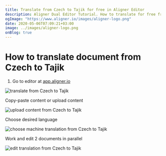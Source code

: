 ```yaml
---
title: Translate from Czech to Tajik for free in Aligner Editor
description: Aligner Dual Editor Tutorial. How to translate for free from Czech to Tajik. Aligner is multilingual document management platform. 
ogImage: "https://www.aligner.io/images/aligner-logo.png"
date: 2020-05-06T07:09:21+03:00
image: ../images/aligner-logo.png
onBlog: true
---
```


# How to translate document from Czech to Tajik

1. Go to editor at [app.aligner.io](https://app.aligner.io "Aligner App web page")

![translate from Czech to Tajik](../aligner-blank-editor.png "translate from Czech to Tajik")

Copy-paste content or upload content

![upload content from Czech to Tajik](../aligner-uploaded-document.png "upload content from Czech to Tajik")

Choose desired language

![choose machine translation from Czech to Tajik](../aligner-language-dropdown.png "choose machine translation from Czech to Tajik")

Work and edit 2 documents in parallel

![edit translation from Czech to Tajik](../aligner-double-sitded-editor.png "edit translation from Czech to Tajik")

